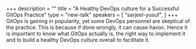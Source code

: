 +++
description = ""
title = "A Healthy DevOps culture for a Successful GitOps Practice"
type = "new-talk"
speakers = [
        "sarjeel-yusuf",
]
+++
GitOps is gaining in popularity, yet some DevOps personnel are skeptical of the practice. This is because if done wrongly, it can cause havoc. Hence it is important to know what GitOps actually is, the right way to implement it and to build a healthy DevOps culture overall to facilitate it.